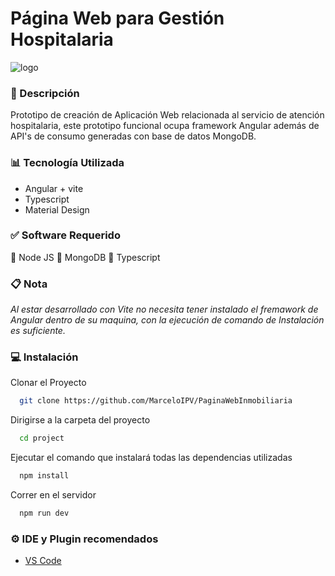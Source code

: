 
# Página Web para Gestión Hospitalaria

![logo](https://www.consalud.es/saludigital/uploads/s1/53/31/54/los-hospitales-comienzan-a-apostar-por-las-aplicaciones-moviles-en-su-objetivo-de-humanizar.jpeg)

### 📝 Descripción

Prototipo de creación de Aplicación Web relacionada al servicio de atención hospitalaria, este prototipo funcional ocupa framework Angular además de API's de consumo generadas con base de datos MongoDB.

### 📊 Tecnología Utilizada

- Angular + vite
- Typescript
- Material Design

### ✅ Software Requerido

🔹 Node JS
🔹 MongoDB
🔹 Typescript


### 📋 Nota

*Al estar desarrollado con Vite no necesita tener instalado el fremawork de Angular dentro de su maquina, con la ejecución de comando de Instalación es suficiente.*



### 💻 Instalación

Clonar el Proyecto

```bash
  git clone https://github.com/MarceloIPV/PaginaWebInmobiliaria
```

Dirigirse a la carpeta del proyecto

```bash
  cd project
```

Ejecutar el comando que instalará todas las dependencias utilizadas

```bash
  npm install
```

Correr en el servidor

```bash
  npm run dev
```

### ⚙️ IDE y Plugin recomendados

- [VS Code](https://code.visualstudio.com/)


 
